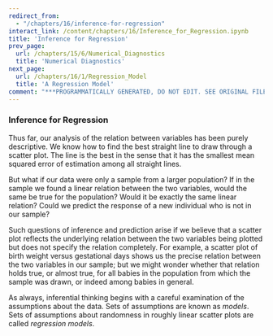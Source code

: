 ```yaml
---
redirect_from:
  - "/chapters/16/inference-for-regression"
interact_link: /content/chapters/16/Inference_for_Regression.ipynb
title: 'Inference for Regression'
prev_page:
  url: /chapters/15/6/Numerical_Diagnostics
  title: 'Numerical Diagnostics'
next_page:
  url: /chapters/16/1/Regression_Model
  title: 'A Regression Model'
comment: "***PROGRAMMATICALLY GENERATED, DO NOT EDIT. SEE ORIGINAL FILES IN /content***"
---
```


### Inference for Regression

Thus far, our analysis of the relation between variables has been purely descriptive. We know how to find the best straight line to draw through a scatter plot. The line is the best in the sense that it has the smallest mean squared error of estimation among all straight lines.

But what if our data were only a sample from a larger population? If in the sample we found a linear relation between the two variables, would the same be true for the population? Would it be exactly the same linear relation? Could we predict the response of a new individual who is not in our sample?

Such questions of inference and prediction arise if we believe that a scatter plot reflects the underlying relation between the two variables being plotted but does not specify the relation completely. For example, a scatter plot of birth weight versus gestational days shows us the precise relation between the two variables in our sample; but we might wonder whether that relation holds true, or almost true, for all babies in the population from which the sample was drawn, or indeed among babies in general.

As always, inferential thinking begins with a careful examination of the assumptions about the data. Sets of assumptions are known as *models*. Sets of assumptions about randomness in roughly linear scatter plots are called *regression models*.
